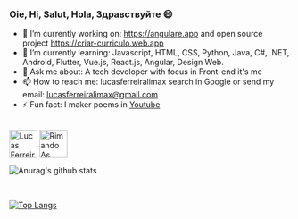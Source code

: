 ### Oie, Hi, Salut, Hola, Здравствуйте 😄

- 🔭 I’m currently working on: https://angulare.app and open source project https://criar-curriculo.web.app
- 🌱 I’m currently learning: Javascript, HTML, CSS, Python, Java, C#, .NET, Android, Flutter, Vue.js, React.js, Angular, Design Web.
- 💬 Ask me about: A tech developer with focus in Front-end it's me
- 📫 How to reach me: lucasferreiralimax search in Google or send my email: lucasferreiralimax@gmail.com
- ⚡ Fun fact: I maker poems in [Youtube](https://www.youtube.com/channel/UCxvF9bQs3PAasQJoNfeX-og)

<br>

<a href="https://www.linkedin.com/in/lucasferreiralimax/" target="_blank">
  <img align="center" alt="Lucas Ferreira de Lima LinkdeIN" width="50px" src="https://cdn.jsdelivr.net/npm/simple-icons@v3/icons/linkedin.svg" />
</a>
<a href="https://www.youtube.com/channel/UCxvF9bQs3PAasQJoNfeX-og" target="_blank">
  <img align="center" alt="Rimando As Poesias" width="50px" src="https://cdn.jsdelivr.net/npm/simple-icons@v3/icons/youtube.svg" />
</a>

<br>

![Anurag's github stats](https://github-readme-stats.vercel.app/api?username=lucasferreiralimax&show_icons=true)

<br>

[![Top Langs](https://github-readme-stats.vercel.app/api/top-langs/?username=lucasferreiralimax&layout=compact)](https://github.com/lucasferreiralimax)

